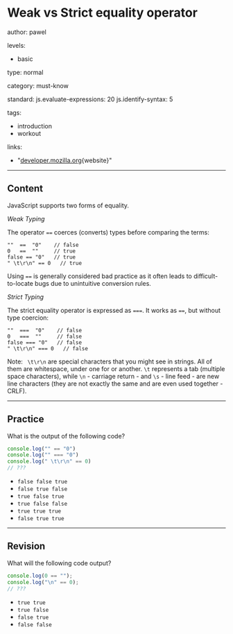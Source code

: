 # Weak vs Strict equality operator
author: pawel

levels:

  - basic

type: normal

category: must-know

standard:
  js.evaluate-expressions: 20
  js.identify-syntax: 5

tags:
  - introduction
  - workout

links:

  - "[developer.mozilla.org](https://developer.mozilla.org/en-US/docs/Web/JavaScript/Reference/Operators/Comparison_Operators){website}"

---
## Content

JavaScript supports two forms of equality.

*Weak Typing*

The operator `==` coerces (converts) types before comparing the terms:

```
""  ==  "0"    // false
0   ==  ""     // true
false == "0"   // true
" \t\r\n" == 0   // true
```
Using `==` is generally considered bad practice as it often leads to difficult-to-locate bugs due to unintuitive conversion rules.

*Strict Typing*

The strict equality operator is expressed as `===`. It works as `==`, but without type coercion:
```
""  ===  "0"    // false
0   ===  ""     // false
false === "0"   // false
" \t\r\n" === 0   // false
```
Note: ` \t\r\n` are special characters that you might see in strings. All of them are whitespace, under one for or another. `\t` represents a tab (multiple space characters), while `\n` - carriage return -  and `\s` - line feed - are new line characters (they are not exactly the same and are even used together - CRLF).

---
## Practice

What is the output of the following code?

```javascript
console.log("" == "0")
console.log("" === "0")
console.log(" \t\r\n" == 0)
// ???
```

* `false false true`
* `false true false`
* `true false true`
* `true false false`
* `true true true`
* `false true true`

---
## Revision

What will the following code output?

```javascript
console.log(0 == "");
console.log("\n" == 0);
// ???
```
* `true true`
* `true false`
* `false true`
* `false false`
